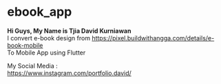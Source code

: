 # ebook_app

**Hi Guys, My Name is Tjia David Kurniawan <br>**
I convert e-book design from https://pixel.buildwithangga.com/details/e-book-mobile <br>
To Mobile App using Flutter

My Social Media : <br>
https://www.instagram.com/portfolio.david/
